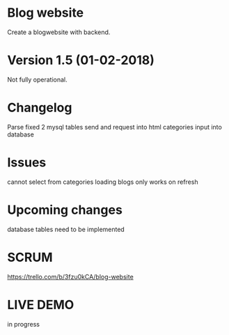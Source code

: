 # Blog website
Create a blogwebsite with backend.

# Version 1.5 (01-02-2018)
Not fully operational. 

# Changelog
Parse fixed
2 mysql tables
send and request into html
categories input into database

# Issues
cannot select from categories
loading blogs only works on refresh

# Upcoming changes
database tables need to be implemented

# SCRUM 
https://trello.com/b/3fzu0kCA/blog-website

# LIVE DEMO
in progress
